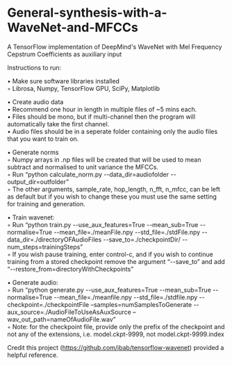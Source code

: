 # General-synthesis-with-a-WaveNet-and-MFCCs
A TensorFlow implementation of DeepMind's WaveNet with Mel Frequency Cepstrum Coefficients as auxiliary input

Instructions to run:

•	Make sure software libraries installed<br/>
◦	Librosa, Numpy, TensorFlow GPU, SciPy, Matplotlib<br/>

•	Create audio data<br/>
•	Recommend one hour in length in multiple files of ~5 mins each.<br/>
•	Files should be mono, but if multi-channel then the program will automatically take the first channel.<br/>
•	Audio files should be in a seperate folder containing only the audio files that you want to train on.<br/>

•	Generate norms<br/>
◦	Numpy arrays in .np files will be created that will be used to mean subtract and normalised to unit variance the MFCCs.<br/>
◦	Run “python calculate_norm.py --data_dir=audiofolder --output_dir=outfolder”<br/>
◦	The other arguments, sample_rate, hop_length, n_fft, n_mfcc, can be left as default but if you wish to change these you must use the same setting for training and generation.<br/>

•	Train wavenet:<br/>
◦	Run “python train.py --use_aux_features=True --mean_sub=True --normalise=True --mean_file=./meanFile.npy --std_file=./stdFile.npy --data_dir=./directoryOFAudioFiles --save_to=./checkpointDir/ --num_steps=trainingSteps”<br/>
◦	If you wish pause training, enter control-c, and if you wish to continue training from a stored checkpoint remove the argument “--save_to” and add “--restore_from=directoryWithCheckpoints”<br/>

•	Generate audio:<br/>
◦	Run “python generate.py --use_aux_features=True --mean_sub=True --normalise=True --mean_file=./meanfile.npy --std_file=./stdfile.npy --checkpoint=./checkpointFile –samples=numSamplesToGenerate --aux_source=./AudioFileToUseAsAuxSource –wav_out_path=nameOfAudioFile.wav”<br/>
◦	Note: for the checkpoint file, provide only the prefix of the checkpoint and not any of the extensions, i.e. model.ckpt-9999, not model.ckpt-9999.index<br/>

Credit this project (https://github.com/ibab/tensorflow-wavenet) provided a helpful reference.
